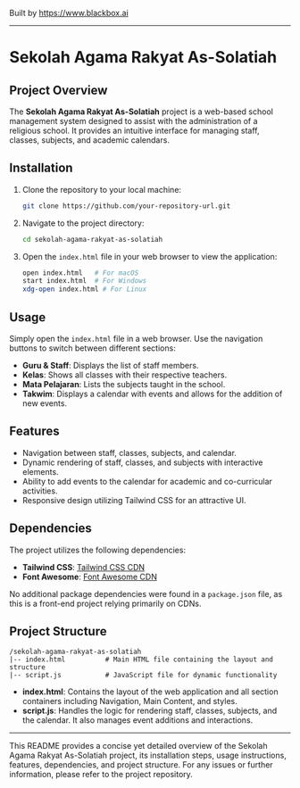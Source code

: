 
Built by https://www.blackbox.ai

---

# Sekolah Agama Rakyat As-Solatiah

## Project Overview
The **Sekolah Agama Rakyat As-Solatiah** project is a web-based school management system designed to assist with the administration of a religious school. It provides an intuitive interface for managing staff, classes, subjects, and academic calendars.

## Installation
1. Clone the repository to your local machine:
   ```bash
   git clone https://github.com/your-repository-url.git
   ```
2. Navigate to the project directory:
   ```bash
   cd sekolah-agama-rakyat-as-solatiah
   ```
3. Open the `index.html` file in your web browser to view the application:
   ```bash
   open index.html   # For macOS
   start index.html  # For Windows
   xdg-open index.html # For Linux
   ```

## Usage
Simply open the `index.html` file in a web browser. Use the navigation buttons to switch between different sections:
- **Guru & Staff**: Displays the list of staff members.
- **Kelas**: Shows all classes with their respective teachers.
- **Mata Pelajaran**: Lists the subjects taught in the school.
- **Takwim**: Displays a calendar with events and allows for the addition of new events.

## Features
- Navigation between staff, classes, subjects, and calendar.
- Dynamic rendering of staff, classes, and subjects with interactive elements.
- Ability to add events to the calendar for academic and co-curricular activities.
- Responsive design utilizing Tailwind CSS for an attractive UI.

## Dependencies
The project utilizes the following dependencies:
- **Tailwind CSS**: [Tailwind CSS CDN](https://cdn.tailwindcss.com)
- **Font Awesome**: [Font Awesome CDN](https://cdnjs.cloudflare.com/ajax/libs/font-awesome/6.0.0-beta3/css/all.min.css)

No additional package dependencies were found in a `package.json` file, as this is a front-end project relying primarily on CDNs.

## Project Structure
```
/sekolah-agama-rakyat-as-solatiah
|-- index.html          # Main HTML file containing the layout and structure
|-- script.js           # JavaScript file for dynamic functionality
```

- **index.html**: Contains the layout of the web application and all section containers including Navigation, Main Content, and styles.
- **script.js**: Handles the logic for rendering staff, classes, subjects, and the calendar. It also manages event additions and interactions.

---

This README provides a concise yet detailed overview of the Sekolah Agama Rakyat As-Solatiah project, its installation steps, usage instructions, features, dependencies, and project structure. For any issues or further information, please refer to the project repository.
